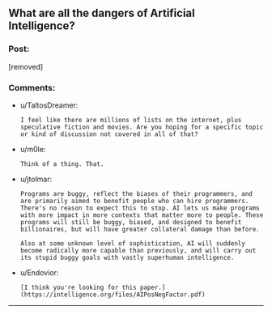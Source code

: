## What are all the dangers of Artificial Intelligence?

### Post:

[removed]

### Comments:

- u/TaltosDreamer:
  ```
  I feel like there are millions of lists on the internet, plus speculative fiction and movies. Are you hoping for a specific topic or kind of discussion not covered in all of that?
  ```

- u/m0le:
  ```
  Think of a thing. That.
  ```

- u/jtolmar:
  ```
  Programs are buggy, reflect the biases of their programmers, and are primarily aimed to benefit people who can hire programmers.  There's no reason to expect this to stop. AI lets us make programs with more impact in more contexts that matter more to people. These programs will still be buggy, biased, and designed to benefit billionaires, but will have greater collateral damage than before.

  Also at some unknown level of sophistication, AI will suddenly become radically more capable than previously, and will carry out its stupid buggy goals with vastly superhuman intelligence.
  ```

- u/Endovior:
  ```
  [I think you're looking for this paper.](https://intelligence.org/files/AIPosNegFactor.pdf)
  ```

---

